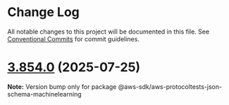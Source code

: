 # Change Log

All notable changes to this project will be documented in this file.
See [Conventional Commits](https://conventionalcommits.org) for commit guidelines.

# [3.854.0](https://github.com/aws/aws-sdk-js-v3/compare/v3.853.0...v3.854.0) (2025-07-25)

**Note:** Version bump only for package @aws-sdk/aws-protocoltests-json-schema-machinelearning
